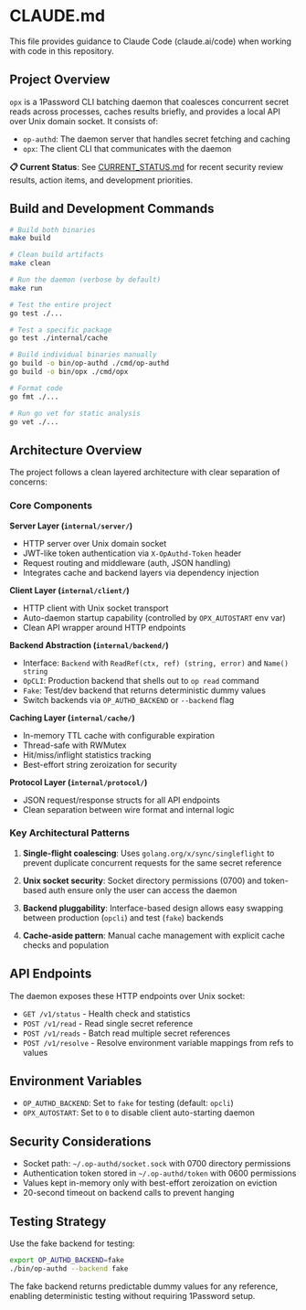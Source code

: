 # CLAUDE.md

This file provides guidance to Claude Code (claude.ai/code) when working with code in this repository.

## Project Overview

`opx` is a 1Password CLI batching daemon that coalesces concurrent secret reads across processes, caches results briefly, and provides a local API over Unix domain socket. It consists of:

- `op-authd`: The daemon server that handles secret fetching and caching
- `opx`: The client CLI that communicates with the daemon

**📋 Current Status**: See [CURRENT_STATUS.md](./CURRENT_STATUS.md) for recent security review results, action items, and development priorities.

## Build and Development Commands

```bash
# Build both binaries
make build

# Clean build artifacts
make clean

# Run the daemon (verbose by default)
make run

# Test the entire project
go test ./...

# Test a specific package
go test ./internal/cache

# Build individual binaries manually
go build -o bin/op-authd ./cmd/op-authd
go build -o bin/opx ./cmd/opx

# Format code
go fmt ./...

# Run go vet for static analysis
go vet ./...
```

## Architecture Overview

The project follows a clean layered architecture with clear separation of concerns:

### Core Components

**Server Layer (`internal/server/`)**
- HTTP server over Unix domain socket 
- JWT-like token authentication via `X-OpAuthd-Token` header
- Request routing and middleware (auth, JSON handling)
- Integrates cache and backend layers via dependency injection

**Client Layer (`internal/client/`)**
- HTTP client with Unix socket transport
- Auto-daemon startup capability (controlled by `OPX_AUTOSTART` env var)
- Clean API wrapper around HTTP endpoints

**Backend Abstraction (`internal/backend/`)**
- Interface: `Backend` with `ReadRef(ctx, ref) (string, error)` and `Name() string`
- `OpCLI`: Production backend that shells out to `op read` command
- `Fake`: Test/dev backend that returns deterministic dummy values
- Switch backends via `OP_AUTHD_BACKEND` or `--backend` flag

**Caching Layer (`internal/cache/`)**
- In-memory TTL cache with configurable expiration
- Thread-safe with RWMutex
- Hit/miss/inflight statistics tracking
- Best-effort string zeroization for security

**Protocol Layer (`internal/protocol/`)**
- JSON request/response structs for all API endpoints
- Clean separation between wire format and internal logic

### Key Architectural Patterns

1. **Single-flight coalescing**: Uses `golang.org/x/sync/singleflight` to prevent duplicate concurrent requests for the same secret reference

2. **Unix socket security**: Socket directory permissions (0700) and token-based auth ensure only the user can access the daemon

3. **Backend pluggability**: Interface-based design allows easy swapping between production (`opcli`) and test (`fake`) backends

4. **Cache-aside pattern**: Manual cache management with explicit cache checks and population

## API Endpoints

The daemon exposes these HTTP endpoints over Unix socket:

- `GET /v1/status` - Health check and statistics
- `POST /v1/read` - Read single secret reference  
- `POST /v1/reads` - Batch read multiple secret references
- `POST /v1/resolve` - Resolve environment variable mappings from refs to values

## Environment Variables

- `OP_AUTHD_BACKEND`: Set to `fake` for testing (default: `opcli`)
- `OPX_AUTOSTART`: Set to `0` to disable client auto-starting daemon

## Security Considerations

- Socket path: `~/.op-authd/socket.sock` with 0700 directory permissions
- Authentication token stored in `~/.op-authd/token` with 0600 permissions  
- Values kept in-memory only with best-effort zeroization on eviction
- 20-second timeout on backend calls to prevent hanging

## Testing Strategy

Use the fake backend for testing:
```bash
export OP_AUTHD_BACKEND=fake
./bin/op-authd --backend fake
```

The fake backend returns predictable dummy values for any reference, enabling deterministic testing without requiring 1Password setup.